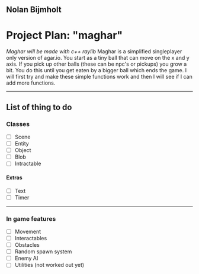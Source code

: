 ## Nolan Bijmholt

# Project Plan: "maghar"

_Maghar will be made with c++ raylib_
Maghar is a simplified singleplayer only version of agar.io.
You start as a tiny ball that can move on the x and y axis. If you pick up other balls (these can be npc's or pickups) you grow a bit. You do this until you get eaten by a bigger ball which ends the game.
I will first try and make these simple functions work and then I will see if I can add more functions.

---

## List of thing to do

### Classes

- [ ] Scene
- [ ] Entity
- [ ] Object
- [ ] Blob
- [ ] Intractable

#### Extras

- [ ] Text
- [ ] Timer

---

### In game features

- [ ] Movement
- [ ] Interactables
- [ ] Obstacles
- [ ] Random spawn system
- [ ] Enemy AI
- [ ] Utilities (not worked out yet)
